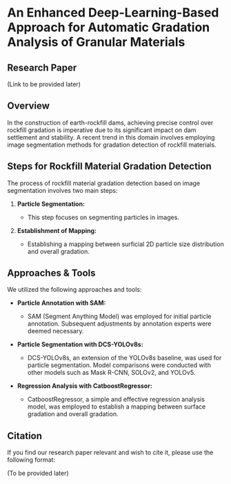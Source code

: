 # An Enhanced Deep-Learning-Based Approach for Automatic Gradation Analysis of Granular Materials

## Research Paper

(Link to be provided later)

## Overview

In the construction of earth-rockfill dams, achieving precise control over rockfill gradation is imperative due to its significant impact on dam settlement and stability. A recent trend in this domain involves employing image segmentation methods for gradation detection of rockfill materials.

## Steps for Rockfill Material Gradation Detection

The process of rockfill material gradation detection based on image segmentation involves two main steps:

1. **Particle Segmentation:**
   - This step focuses on segmenting particles in images.

2. **Establishment of Mapping:**
   - Establishing a mapping between surficial 2D particle size distribution and overall gradation.

## Approaches & Tools
We utilized the following approaches and tools:

- **Particle Annotation with SAM:**
  - SAM (Segment Anything Model) was employed for initial particle annotation. Subsequent adjustments by annotation experts were deemed necessary.

- **Particle Segmentation with DCS-YOLOv8s:**
  - DCS-YOLOv8s, an extension of the YOLOv8s baseline, was used for particle segmentation. Model comparisons were conducted with other models such as Mask R-CNN, SOLOv2, and YOLOv5.

- **Regression Analysis with CatboostRegressor:**
  - CatboostRegressor, a simple and effective regression analysis model, was employed to establish a mapping between surface gradation and overall gradation.

## Citation

If you find our research paper relevant and wish to cite it, please use the following format:

(To be provided later)
